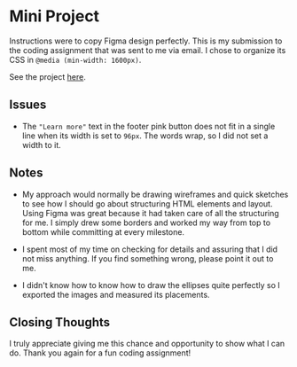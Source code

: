 # Mini Project
Instructions were to copy Figma design perfectly.  This is my submission to the coding assignment that was sent to me via email.
I chose to organize its CSS in `@media (min-width: 1600px)`.

See the project [here](https://noanonoa.github.io/mini-project/).

## Issues
 - The `"Learn more"` text in the footer pink button does not fit in a single line when its width is set to `96px`.  The words wrap, so I did not set a width to it. 

## Notes
 - My approach would normally be drawing wireframes and quick sketches to see how I should go about structuring HTML elements and layout.  Using Figma was great because it had taken care of all the structuring for me.  I simply drew some borders and worked my way from top to bottom while committing at every milestone.

 - I spent most of my time on checking for details and assuring that I did not miss anything.  If you find something wrong, please point it out to me.

 - I didn't know how to know how to draw the ellipses quite perfectly so I exported the images and measured its placements.
 
 ## Closing Thoughts
 I truly appreciate giving me this chance and opportunity to show what I can do.  Thank you again for a fun coding assignment!